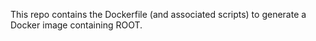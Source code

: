 This repo contains the Dockerfile (and associated scripts) to generate a Docker image containing ROOT.
